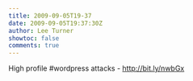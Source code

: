 ```yaml
---
title: 2009-09-05T19-37
date: 2009-09-05T19:37:30Z
author: Lee Turner
showtoc: false
comments: true
---
```


High profile #wordpress attacks - http://bit.ly/nwbGx

